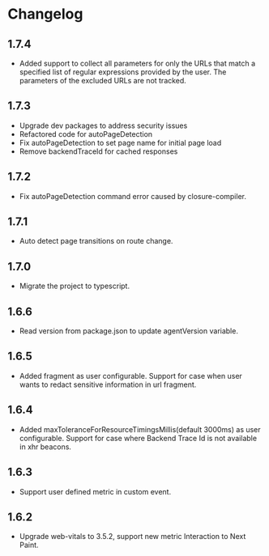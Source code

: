 # Changelog

## 1.7.4

- Added support to collect all parameters for only the URLs that match a specified list of regular expressions provided by the user. The parameters of the excluded URLs are not tracked.

## 1.7.3

- Upgrade dev packages to address security issues
- Refactored code for autoPageDetection
- Fix autoPageDetection to set page name for initial page load
- Remove backendTraceId for cached responses

## 1.7.2

- Fix autoPageDetection command error caused by closure-compiler.

## 1.7.1

- Auto detect page transitions on route change.

## 1.7.0

- Migrate the project to typescript.

## 1.6.6

- Read version from package.json to update agentVersion variable.

## 1.6.5

- Added fragment as user configurable. Support for case when user wants to redact sensitive information in url fragment.

## 1.6.4

- Added maxToleranceForResourceTimingsMillis(default 3000ms) as user configurable. Support for case where Backend Trace Id is not available in xhr beacons.

## 1.6.3

- Support user defined metric in custom event.

## 1.6.2

- Upgrade web-vitals to 3.5.2, support new metric Interaction to Next Paint.
